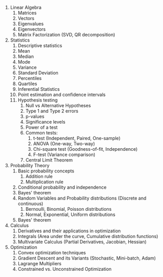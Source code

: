 1. Linear Algebra
   1. Matrices
   2. Vectors
   3. Eigenvalues
   4. Eigenvectors
   5. Matrix Factorization (SVD, QR decomposition)
2. Statistics
   1. Descriptive statistics
     1. Mean
     2. Median
     3. Mode
     4. Variance
     5. Standard Deviation
     6. Percentiles
     7. Quartiles
   2. Inferential Statistics
     1. Point estimation and confidence intervals
     2. Hypothesis testing
        1. Null vs Alternative Hypotheses
        2. Type 1 and Type 2 errors
        3. p-values
        4. Significance levels
        5. Power of a test
        6. Common tests:
           1. t-test (Independent, Paired, One-sample)
           2. ANOVA (One-way, Two-way)
           3. Chi-square test (Goodness-of-fit, Independence)
           4. F-test (Variance comparison)
         7. Central Limit Theorem 
3. Probability Theory
    1. Basic probability concepts
       1. Addition rule
       2. Multiplication rule
    2. Conditional probability and independence
    3. Bayes' theorem
    4. Random Variables and Probability distributions (Discrete and continuous)
       1. Bernoulli, Binomial, Poisson distributions
       2. Normal, Exponential, Uniform distributions
    5. Bayes' theorem
4. Calculus
   1. Derivatives and their applications in optimization
   2. Integrals (Area under the curve, Cumulative distribution functions)
   3. Multivariate Calculus (Partial Derivatives, Jacobian, Hessian)
5. Optimization
   1. Convex optimization techniques
   2. Gradient Descent and its Variants (Stochastic, Mini-batch, Adam)
   3. Lagrange Multipliers
   4. Constrained vs. Unconstrained Optimization
